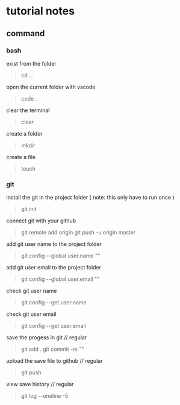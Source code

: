 # tutorial notes

## command 


### bash

exist from the folder
> cd ...

open the current folder with vscode
> code .

clear the terminal
> clear

create a folder
> mkdir <span style="color:F43E5C;" ><foldername></span>

create a file
> touch <filename>

### git

install the git in the project folder ( note: this only have to run once )
> git init


connect git with your github
> git remote add origin <github-repo-url>
> git push -u origin master

add git user name to the project folder
> git config --global user.name "<username>"


add git user email to the project folder
> git config --global user.email "<email>"


check git user name 
> git config --get user.name

check git user email 
> git config --get user.email


save the progess in git  // regular
> git add .
> git commit -m "<messeage>"

upload the save file to github  // regular
> git push


view save history // regular
> git log --oneline -5






